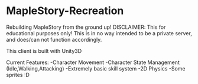 # MapleStory-Recreation
Rebuilding MapleStory from the ground up!  DISCLAIMER: This for educational purposes only! This is in no way intended to be a private server, and does/can not function accordingly.

This client is built with Unity3D

Current Features:
-Character Movement
-Character State Management (Idle,Walking,Attacking)
-Extremely basic skill system
-2D Physics
-Some sprites :D
